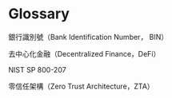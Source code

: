 # Glossary

銀行識別號（Bank Identification Number， BIN）

去中心化金融（Decentralized Finance，DeFi）

NIST SP 800-207

零信任架構（Zero Trust Architecture，ZTA）

